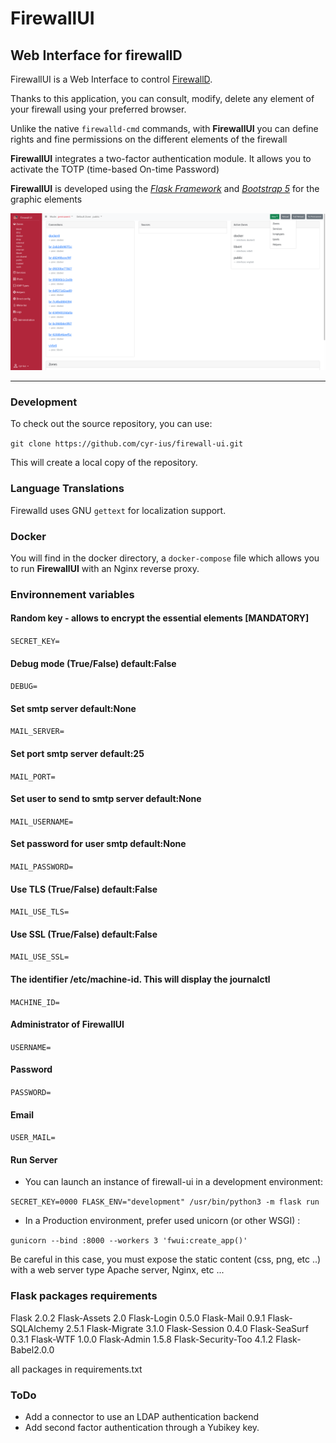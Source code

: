 
# FirewallUI

## Web Interface for firewallD

FirewallUI is a Web Interface to control [FirewallD](https://firewalld.org/).

Thanks to this application, you can consult, modify, delete any element of your firewall using your preferred browser.

Unlike the native `firewalld-cmd` commands, with **FirewallUI** you can define rights and fine permissions on the different elements of the firewall

**FirewallUI** integrates a two-factor authentication module. It allows you to activate the TOTP (time-based On-time Password)

**FirewallUI** is developed using the [*Flask Framework*](https://flask.palletsprojects.com) and [*Bootstrap 5*](https://getbootstrap.com/) for the graphic elements

![Screenshot!](https://github.com/cyr-ius/firewall-ui/blob/master/screenshot.png "Dashboard")

----------------

### Development

To check out the source repository, you can use:

  `git clone https://github.com/cyr-ius/firewall-ui.git`

This will create a local copy of the repository.

### Language Translations

Firewalld uses GNU `gettext` for localization support.

### Docker

You will find in the docker directory, a `docker-compose` file which allows you to run **FirewallUI** with an Nginx reverse proxy.

### Environnement variables

#### Random key - allows to encrypt the essential elements [MANDATORY]

`SECRET_KEY=`

#### Debug mode (True/False) default:False

`DEBUG=`

#### Set smtp server default:None

`MAIL_SERVER=`

#### Set port smtp server default:25

`MAIL_PORT=`

#### Set user to send to smtp server default:None

`MAIL_USERNAME=`

#### Set password for user smtp default:None

`MAIL_PASSWORD=`

#### Use TLS (True/False) default:False

`MAIL_USE_TLS=`

#### Use SSL (True/False) default:False

`MAIL_USE_SSL=`

#### The identifier /etc/machine-id. This will display the journalctl

`MACHINE_ID=`

#### Administrator of FirewallUI

`USERNAME=`

#### Password

`PASSWORD=`

#### Email

`USER_MAIL=`

#### Run Server

* You can launch an instance of firewall-ui in a development environment:

`SECRET_KEY=0000 FLASK_ENV="development" /usr/bin/python3 -m flask run`

* In a Production environment, prefer used unicorn (or other WSGI) :

`gunicorn --bind :8000 --workers 3 'fwui:create_app()'`

Be careful in this case, you must expose the static content (css, png, etc ..) with a web server type Apache server, Nginx, etc ...

### Flask packages requirements

Flask 2.0.2
Flask-Assets 2.0
Flask-Login 0.5.0
Flask-Mail 0.9.1
Flask-SQLAlchemy 2.5.1
Flask-Migrate 3.1.0
Flask-Session 0.4.0
Flask-SeaSurf 0.3.1
Flask-WTF 1.0.0
Flask-Admin 1.5.8
Flask-Security-Too 4.1.2
Flask-Babel2.0.0

all packages in requirements.txt

### ToDo

* Add a connector to use an LDAP authentication backend
* Add second factor authentication through a Yubikey key.
